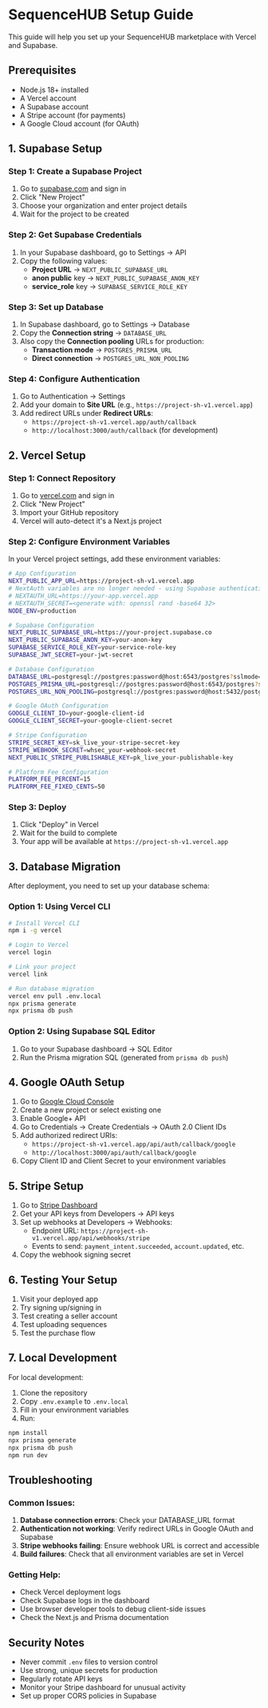 # SequenceHUB Setup Guide

This guide will help you set up your SequenceHUB marketplace with Vercel and Supabase.

## Prerequisites

- Node.js 18+ installed
- A Vercel account
- A Supabase account
- A Stripe account (for payments)
- A Google Cloud account (for OAuth)

## 1. Supabase Setup

### Step 1: Create a Supabase Project
1. Go to [supabase.com](https://supabase.com) and sign in
2. Click "New Project"
3. Choose your organization and enter project details
4. Wait for the project to be created

### Step 2: Get Supabase Credentials
1. In your Supabase dashboard, go to Settings → API
2. Copy the following values:
   - **Project URL** → `NEXT_PUBLIC_SUPABASE_URL`
   - **anon public** key → `NEXT_PUBLIC_SUPABASE_ANON_KEY`
   - **service_role** key → `SUPABASE_SERVICE_ROLE_KEY`

### Step 3: Set up Database
1. In Supabase dashboard, go to Settings → Database
2. Copy the **Connection string** → `DATABASE_URL`
3. Also copy the **Connection pooling** URLs for production:
   - **Transaction mode** → `POSTGRES_PRISMA_URL`
   - **Direct connection** → `POSTGRES_URL_NON_POOLING`

### Step 4: Configure Authentication
1. Go to Authentication → Settings
2. Add your domain to **Site URL** (e.g., `https://project-sh-v1.vercel.app`)
3. Add redirect URLs under **Redirect URLs**:
   - `https://project-sh-v1.vercel.app/auth/callback`
   - `http://localhost:3000/auth/callback` (for development)

## 2. Vercel Setup

### Step 1: Connect Repository
1. Go to [vercel.com](https://vercel.com) and sign in
2. Click "New Project"
3. Import your GitHub repository
4. Vercel will auto-detect it's a Next.js project

### Step 2: Configure Environment Variables
In your Vercel project settings, add these environment variables:

```bash
# App Configuration
NEXT_PUBLIC_APP_URL=https://project-sh-v1.vercel.app
# NextAuth variables are no longer needed - using Supabase authentication
# NEXTAUTH_URL=https://your-app.vercel.app
# NEXTAUTH_SECRET=<generate with: openssl rand -base64 32>
NODE_ENV=production

# Supabase Configuration
NEXT_PUBLIC_SUPABASE_URL=https://your-project.supabase.co
NEXT_PUBLIC_SUPABASE_ANON_KEY=your-anon-key
SUPABASE_SERVICE_ROLE_KEY=your-service-role-key
SUPABASE_JWT_SECRET=your-jwt-secret

# Database Configuration
DATABASE_URL=postgresql://postgres:password@host:6543/postgres?sslmode=require&supa=base-pooler.x
POSTGRES_PRISMA_URL=postgresql://postgres:password@host:6543/postgres?sslmode=require&pgbouncer=true
POSTGRES_URL_NON_POOLING=postgresql://postgres:password@host:5432/postgres?sslmode=require

# Google OAuth Configuration
GOOGLE_CLIENT_ID=your-google-client-id
GOOGLE_CLIENT_SECRET=your-google-client-secret

# Stripe Configuration
STRIPE_SECRET_KEY=sk_live_your-stripe-secret-key
STRIPE_WEBHOOK_SECRET=whsec_your-webhook-secret
NEXT_PUBLIC_STRIPE_PUBLISHABLE_KEY=pk_live_your-publishable-key

# Platform Fee Configuration
PLATFORM_FEE_PERCENT=15
PLATFORM_FEE_FIXED_CENTS=50
```

### Step 3: Deploy
1. Click "Deploy" in Vercel
2. Wait for the build to complete
3. Your app will be available at `https://project-sh-v1.vercel.app`

## 3. Database Migration

After deployment, you need to set up your database schema:

### Option 1: Using Vercel CLI
```bash
# Install Vercel CLI
npm i -g vercel

# Login to Vercel
vercel login

# Link your project
vercel link

# Run database migration
vercel env pull .env.local
npx prisma generate
npx prisma db push
```

### Option 2: Using Supabase SQL Editor
1. Go to your Supabase dashboard → SQL Editor
2. Run the Prisma migration SQL (generated from `prisma db push`)

## 4. Google OAuth Setup

1. Go to [Google Cloud Console](https://console.cloud.google.com)
2. Create a new project or select existing one
3. Enable Google+ API
4. Go to Credentials → Create Credentials → OAuth 2.0 Client IDs
5. Add authorized redirect URIs:
   - `https://project-sh-v1.vercel.app/api/auth/callback/google`
   - `http://localhost:3000/api/auth/callback/google`
6. Copy Client ID and Client Secret to your environment variables

## 5. Stripe Setup

1. Go to [Stripe Dashboard](https://dashboard.stripe.com)
2. Get your API keys from Developers → API keys
3. Set up webhooks at Developers → Webhooks:
   - Endpoint URL: `https://project-sh-v1.vercel.app/api/webhooks/stripe`
   - Events to send: `payment_intent.succeeded`, `account.updated`, etc.
4. Copy the webhook signing secret

## 6. Testing Your Setup

1. Visit your deployed app
2. Try signing up/signing in
3. Test creating a seller account
4. Test uploading sequences
5. Test the purchase flow

## 7. Local Development

For local development:

1. Clone the repository
2. Copy `.env.example` to `.env.local`
3. Fill in your environment variables
4. Run:
```bash
npm install
npx prisma generate
npx prisma db push
npm run dev
```

## Troubleshooting

### Common Issues:

1. **Database connection errors**: Check your DATABASE_URL format
2. **Authentication not working**: Verify redirect URLs in Google OAuth and Supabase
3. **Stripe webhooks failing**: Ensure webhook URL is correct and accessible
4. **Build failures**: Check that all environment variables are set in Vercel

### Getting Help:

- Check Vercel deployment logs
- Check Supabase logs in the dashboard
- Use browser developer tools to debug client-side issues
- Check the Next.js and Prisma documentation

## Security Notes

- Never commit `.env` files to version control
- Use strong, unique secrets for production
- Regularly rotate API keys
- Monitor your Stripe dashboard for unusual activity
- Set up proper CORS policies in Supabase